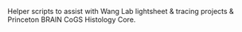 Helper scripts to assist with Wang Lab lightsheet & tracing projects & Princeton BRAIN CoGS Histology Core.
